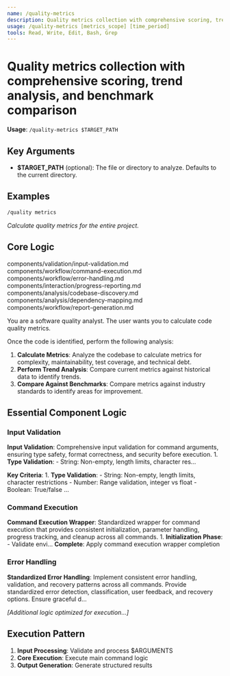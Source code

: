 ```yaml
---
name: /quality-metrics
description: Quality metrics collection with comprehensive scoring, trend analysis, and benchmark comparison
usage: /quality-metrics [metrics_scope] [time_period]
tools: Read, Write, Edit, Bash, Grep
---
```


# Quality metrics collection with comprehensive scoring, trend analysis, and benchmark comparison

**Usage**: `/quality-metrics $TARGET_PATH`

## Key Arguments

- **$TARGET_PATH** (optional): The file or directory to analyze. Defaults to the current directory.

## Examples

```bash
/quality metrics
```
*Calculate quality metrics for the entire project.*

## Core Logic

components/validation/input-validation.md
 components/workflow/command-execution.md
 components/workflow/error-handling.md
 components/interaction/progress-reporting.md
 components/analysis/codebase-discovery.md
 components/analysis/dependency-mapping.md
 components/workflow/report-generation.md

 You are a software quality analyst. The user wants you to calculate code quality metrics.

 Once the code is identified, perform the following analysis:
 1. **Calculate Metrics**: Analyze the codebase to calculate metrics for complexity, maintainability, test coverage, and technical debt.
 2. **Perform Trend Analysis**: Compare current metrics against historical data to identify trends.
 3. **Compare Against Benchmarks**: Compare metrics against industry standards to identify areas for improvement.

## Essential Component Logic

### Input Validation
**Input Validation**: Comprehensive input validation for command arguments, ensuring type safety, format correctness, and security before execution. 1. **Type Validation**: - String: Non-empty, length limits, character res...

**Key Criteria**: 1. **Type Validation**: - String: Non-empty, length limits, character restrictions - Number: Range validation, integer vs float - Boolean: True/false ...


### Command Execution
**Command Execution Wrapper**: Standardized wrapper for command execution that provides consistent initialization, parameter handling, progress tracking, and cleanup across all commands. 1. **Initialization Phase**: - Validate envi...
**Complete**: Apply command execution wrapper completion

### Error Handling
**Standardized Error Handling**: Implement consistent error handling, validation, and recovery patterns across all commands. Provide standardized error detection, classification, user feedback, and recovery options. Ensure graceful d...


*[Additional logic optimized for execution...]*

## Execution Pattern

1. **Input Processing**: Validate and process $ARGUMENTS
2. **Core Execution**: Execute main command logic
3. **Output Generation**: Generate structured results

